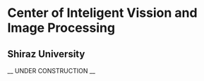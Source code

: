 # Center of Inteligent Vission and Image Processing
## Shiraz University


__ UNDER CONSTRUCTION __
